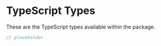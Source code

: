 # TypeScript Types

These are the TypeScript types available within the package.

```TypeScript
// placeholder
```
